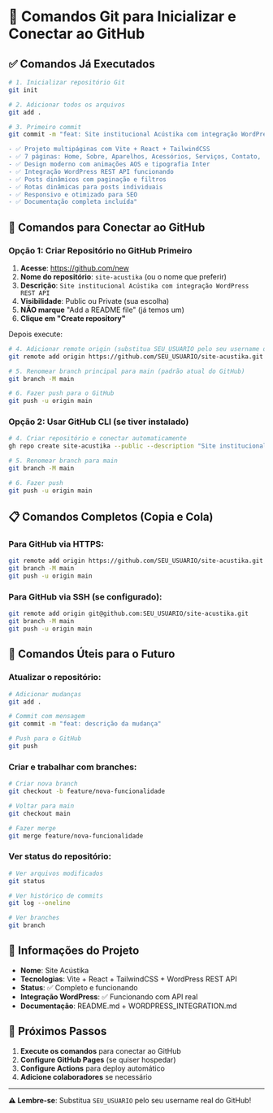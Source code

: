 # 🚀 Comandos Git para Inicializar e Conectar ao GitHub

## ✅ Comandos Já Executados

```bash
# 1. Inicializar repositório Git
git init

# 2. Adicionar todos os arquivos
git add .

# 3. Primeiro commit
git commit -m "feat: Site institucional Acústika com integração WordPress REST API

- ✅ Projeto multipáginas com Vite + React + TailwindCSS
- ✅ 7 páginas: Home, Sobre, Aparelhos, Acessórios, Serviços, Contato, Blog
- ✅ Design moderno com animações AOS e tipografia Inter
- ✅ Integração WordPress REST API funcionando
- ✅ Posts dinâmicos com paginação e filtros
- ✅ Rotas dinâmicas para posts individuais
- ✅ Responsivo e otimizado para SEO
- ✅ Documentação completa incluída"
```

## 🔗 Comandos para Conectar ao GitHub

### Opção 1: Criar Repositório no GitHub Primeiro

1. **Acesse**: https://github.com/new
2. **Nome do repositório**: `site-acustika` (ou o nome que preferir)
3. **Descrição**: `Site institucional Acústika com integração WordPress REST API`
4. **Visibilidade**: Public ou Private (sua escolha)
5. **NÃO marque** "Add a README file" (já temos um)
6. **Clique em "Create repository"**

Depois execute:

```bash
# 4. Adicionar remote origin (substitua SEU_USUARIO pelo seu username do GitHub)
git remote add origin https://github.com/SEU_USUARIO/site-acustika.git

# 5. Renomear branch principal para main (padrão atual do GitHub)
git branch -M main

# 6. Fazer push para o GitHub
git push -u origin main
```

### Opção 2: Usar GitHub CLI (se tiver instalado)

```bash
# 4. Criar repositório e conectar automaticamente
gh repo create site-acustika --public --description "Site institucional Acústika com integração WordPress REST API"

# 5. Renomear branch para main
git branch -M main

# 6. Fazer push
git push -u origin main
```

## 📋 Comandos Completos (Copia e Cola)

### Para GitHub via HTTPS:
```bash
git remote add origin https://github.com/SEU_USUARIO/site-acustika.git
git branch -M main
git push -u origin main
```

### Para GitHub via SSH (se configurado):
```bash
git remote add origin git@github.com:SEU_USUARIO/site-acustika.git
git branch -M main
git push -u origin main
```

## 🔧 Comandos Úteis para o Futuro

### Atualizar o repositório:
```bash
# Adicionar mudanças
git add .

# Commit com mensagem
git commit -m "feat: descrição da mudança"

# Push para o GitHub
git push
```

### Criar e trabalhar com branches:
```bash
# Criar nova branch
git checkout -b feature/nova-funcionalidade

# Voltar para main
git checkout main

# Fazer merge
git merge feature/nova-funcionalidade
```

### Ver status do repositório:
```bash
# Ver arquivos modificados
git status

# Ver histórico de commits
git log --oneline

# Ver branches
git branch
```

## 📝 Informações do Projeto

- **Nome**: Site Acústika
- **Tecnologias**: Vite + React + TailwindCSS + WordPress REST API
- **Status**: ✅ Completo e funcionando
- **Integração WordPress**: ✅ Funcionando com API real
- **Documentação**: README.md + WORDPRESS_INTEGRATION.md

## 🎯 Próximos Passos

1. **Execute os comandos** para conectar ao GitHub
2. **Configure GitHub Pages** (se quiser hospedar)
3. **Configure Actions** para deploy automático
4. **Adicione colaboradores** se necessário

---

**⚠️ Lembre-se**: Substitua `SEU_USUARIO` pelo seu username real do GitHub!

